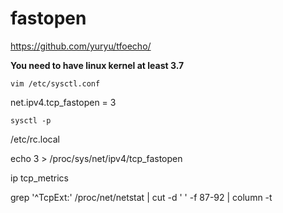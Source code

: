 fastopen
========

https://github.com/yuryu/tfoecho/

**You need to have linux kernel at least 3.7**

    vim /etc/sysctl.conf 
   net.ipv4.tcp_fastopen = 3
    
    sysctl -p



/etc/rc.local

echo 3 > /proc/sys/net/ipv4/tcp_fastopen



ip tcp_metrics

grep '^TcpExt:' /proc/net/netstat | cut -d ' ' -f 87-92 | column -t